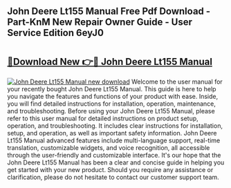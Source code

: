 ## John Deere Lt155 Manual Free Pdf Download - Part-KnM New Repair Owner Guide - User Service Edition 6eyJ0

# <h2><a href="http://bc20332.oget.top/?id=John+Deere+Lt155+Manual">🔗Download New 👉🔴 John Deere Lt155 Manual</a></h2>

[![John Deere Lt155 Manual new download](https://i.imgur.com/5g1atiW.png)](http://bc20332.oget.top/?id=John+Deere+Lt155+Manual)
Welcome to the user manual for your recently bought John Deere Lt155 Manual. This guide is here to help you navigate the features and functions of your product with ease. Inside, you will find detailed instructions for installation, operation, maintenance, and troubleshooting. Before using your John Deere Lt155 Manual, please refer to this user manual for detailed instructions on product setup, operation, and troubleshooting. It includes clear instructions for installation, setup, and operation, as well as important safety information. John Deere Lt155 Manual advanced features include multi-language support, real-time translation, customizable widgets, and voice recognition, all accessible through the user-friendly and customizable interface. It's our hope that the John Deere Lt155 Manual has been a clear and concise guide in helping you get started with your new product. Should you require any assistance or clarification, please do not hesitate to contact our customer support team.

